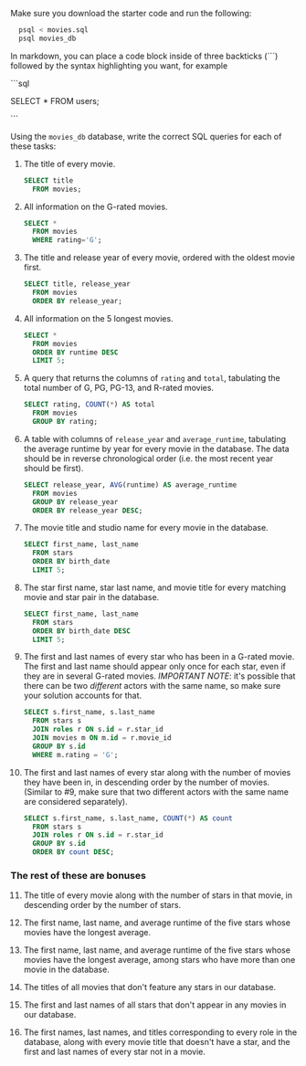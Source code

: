 Make sure you download the starter code and run the following:

```sh
  psql < movies.sql
  psql movies_db
```

In markdown, you can place a code block inside of three backticks (```) followed by the syntax highlighting you want, for example

\```sql

SELECT \* FROM users;

\```

Using the `movies_db` database, write the correct SQL queries for each of these tasks:

1.  The title of every movie.
    ```sql
    SELECT title 
      FROM movies;
    ```

2.  All information on the G-rated movies.
    ```sql
    SELECT * 
      FROM movies
      WHERE rating='G';
    ```

3.  The title and release year of every movie, ordered with the
    oldest movie first.

    ```sql
    SELECT title, release_year 
      FROM movies
      ORDER BY release_year;
    ```
    
4.  All information on the 5 longest movies.

    ```sql
    SELECT * 
      FROM movies
      ORDER BY runtime DESC
      LIMIT 5;
    ```


5.  A query that returns the columns of `rating` and `total`, tabulating the
    total number of G, PG, PG-13, and R-rated movies.

    ```sql
    SELECT rating, COUNT(*) AS total
      FROM movies
      GROUP BY rating;
    ```

6.  A table with columns of `release_year` and `average_runtime`,
    tabulating the average runtime by year for every movie in the database. The data should be in reverse chronological order (i.e. the most recent year should be first).

    ```sql
    SELECT release_year, AVG(runtime) AS average_runtime
      FROM movies
      GROUP BY release_year
      ORDER BY release_year DESC;
    ```

7.  The movie title and studio name for every movie in the
    database.

    ```sql
    SELECT first_name, last_name 
      FROM stars
      ORDER BY birth_date
      LIMIT 5;
    ```

8.  The star first name, star last name, and movie title for every
    matching movie and star pair in the database.

    ```sql
    SELECT first_name, last_name 
      FROM stars
      ORDER BY birth_date DESC
      LIMIT 5;
    ```

9.  The first and last names of every star who has been in a G-rated movie. The first and last name should appear only once for each star, even if they are in several G-rated movies. *IMPORTANT NOTE*: it's possible that there can be two *different* actors with the same name, so make sure your solution accounts for that.

    ```sql
    SELECT s.first_name, s.last_name
      FROM stars s
      JOIN roles r ON s.id = r.star_id
      JOIN movies m ON m.id = r.movie_id
      GROUP BY s.id 
      WHERE m.rating = 'G';
    ```


10. The first and last names of every star along with the number
    of movies they have been in, in descending order by the number of movies. (Similar to #9, make sure
    that two different actors with the same name are considered separately).

    ```sql
    SELECT s.first_name, s.last_name, COUNT(*) AS count
      FROM stars s
      JOIN roles r ON s.id = r.star_id
      GROUP BY s.id
      ORDER BY count DESC;
    ```


### The rest of these are bonuses

11. The title of every movie along with the number of stars in
    that movie, in descending order by the number of stars.

12. The first name, last name, and average runtime of the five
    stars whose movies have the longest average.

13. The first name, last name, and average runtime of the five
    stars whose movies have the longest average, among stars who have more than one movie in the database.

14. The titles of all movies that don't feature any stars in our
    database.

15. The first and last names of all stars that don't appear in any movies in our database.

16. The first names, last names, and titles corresponding to every
    role in the database, along with every movie title that doesn't have a star, and the first and last names of every star not in a movie.
